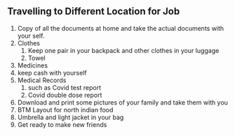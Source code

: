 ## Travelling to Different Location for Job
1. Copy of all the documents at home and take the actual documents with your self.
2. Clothes
	1. Keep one pair in your backpack and other clothes in your luggage
	2. Towel
3. Medicines
4. keep cash with yourself 
5. Medical Records 
	1. such as Covid test report
	2. Covid double dose report
6. Download and print some pictures of your family and take them with you
7. BTM Layout for north indian food
8. Umbrella and light jacket in your bag
9. Get ready to make new friends 



